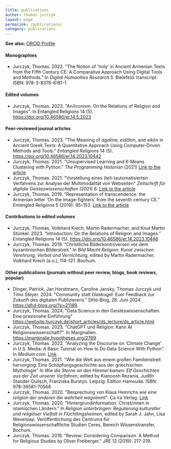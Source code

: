 ```yaml
---
title: publications
author: thomas jurczyk
layout: page
permalink: /publications/
category: publications
---
```


**See also:** [ORCID Profile](https://orcid.org/0000-0002-5943-2305)

#### Monographies
- Jurczyk, Thomas. 2022. "The Notion of 'holy' in Ancient Armenian Texts from the Fifth Century CE: A Comparative Approach Using Digital Tools and Methods." In *Digital Humanities Research* 5. Bielefeld: transcript. ISBN: 978-3-8376-6181-1

#### Edited volumes
- Jurczyk, Thomas. 2023. "An/Iconism: On the Relations of Religion and Images". In Entangled Religions 14 (5). <https://doi.org/10.46586/er.14.5.2023>

#### Peer-reviewed journal articles
- Jurczyk, Thomas. 2023. "The Meaning of *agalma*, *eidôlon*, and *eikôn* in Ancient Greek Texts: A Quantitative Approach Using Computer-Driven Methods and Tools." *Entangled Religions* 14 (5). https://doi.org/10.46586/er.14.2023.10442
- Jurczyk, Thomas. 2021. "Unsupervised Learning and K-Means Clustering with Python." *The Programming Historian* (2021) [Link to the article](https://programminghistorian.org/en/lessons/clustering-with-scikit-learn-in-python)
- Jurczyk, Thomas. 2021. "Vorstellung eines (teil-)automatisierten Verfahrens zur Analyse der Multimodalität von Webseiten" *Zeitschrift für digitale Geisteswissenschaften* (2021) 6. [Link to the article](https://zfdg.de/2021_003)  
- Jurczyk, Thomas. 2019. "Representation of transcendence: the Armenian letter 'On the image-fighters' from the seventh century CE." *Entangled Religions* 5 (2019): 95–153. [Link to the article](https://er.ceres.rub.de/index.php/ER/article/view/7306)

#### Contributions to edited volumes  
- Jurczyk, Thomas, Volkhard Krech, Martin Radermacher, and Knut Martin Stünkel. 2023. “Introduction: On the Relations of Religion and Images.” Entangled Religions 14 (5). <https://doi.org/10.46586/er.14.2023.10446>
- Jurczyk, Thomas. 2019. "Christliche Bilderkontroversen vor dem byzantinischen Bilderstreit." In *Bild Macht Religion: Kunst zwischen Verehrung, Verbot und Vernichtung*, edited by Martin Radermacher, Volkhard Krech (a.o.), 114–121. Bochum.  

#### Other publications (journals without peer review, blogs, book reviews, popular)  
-	Dinger, Patrick, Jan Horstmann, Caroline Jansky, Thomas Jurczyk und Timo Steyer. 2024. "Community statt Glaskugel: Euer Feedback zur Zukunft des digitalen Publizierens." DHd-Blog, 28. Juni 2024. https://dhd-blog.org/?p=21189.
- Jurczyk, Thomas. 2024. "Data Science in den Geisteswissenschaften: Eine praxisnahe Einführung" <https://website.tjurczyk.de/short_articles/ds_lecture/ds_article.html>
- Jurczyk, Thomas. 2023. "ChatGPT und Religion: Kann AI Religionswissenschaft?". In Marginalien. <https://marginalie.hypotheses.org/2769>
- Jurczyk, Thomas. 2022. "Analyzing the Discourse on ‘Climate Change’ in U.S. Media: A Basic Tutorial on How to Do Data Science With Python". In *Medium.com*. [Link](https://medium.com/@ThomJur/analyzing-the-discourse-on-climate-change-in-u-s-1dd029e58420)
- Jurczyk, Thomas. 2021. "Wie die Welt aus einem großen Familienstreit hervorging: Eine Schöpfungsgeschichte aus der griechischen Mythologie" In *Wie die Sterne an den Himmel kamen: Elf Geschichten aus der Zeit unserer Vorfahren*, edited by Kianoosh Rezania, Judith Stander-Dulisch, Franziska Burstyn. Leipzig: Edition Hamouda. ISBN: 978-39581-70568
- Jurczyk, Thomas. 2020. "Besprechung von Klaus Heinrichs *wie eine religion der anderen die wahrheit wegnimmt*". Ça ira Verlag. [Link](https://www.ca-ira.net/verlag/rezensionen/thomas-jurczyk-rezension-zu-wie-eine-religion-der-anderen-die-wahrheit-wegnimmt/)
- Jurczyk, Thomas. 2020. "Hintergrundinformation: Christ/innen in islamischen Ländern." In *Religion unterbringen: Regulierung kultureller und religiöser Vielfalt in Flüchtlingsheimen*, edited by Sarah J. Jahn, Lisa Wevelsiep. Veröffentlichung des Centrums für Religionswissenschaftliche Studien Ceres, Bereich Wissenstransfer, Bochum.
- Jurczyk, Thomas. 2019. "Review: Considering Comparison. A Method for Religious Studies by Oliver Freiberger." *JRE* 12 (2019): 217-219.
